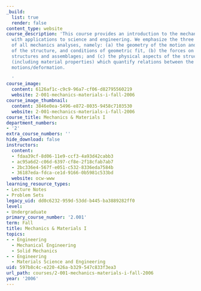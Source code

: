 ```yaml
---
_build:
  list: true
  render: false
content_type: website
course_description: 'This course provides an introduction to the mechanics of solids
  with applications to science and engineering. We emphasize the three essential features
  of all mechanics analyses, namely: (a) the geometry of the motion and/or deformation
  of the structure, and conditions of geometric fit, (b) the forces on and within
  structures and assemblages; and (c) the physical aspects of the structural system
  (including material properties) which quantify relations between the forces and
  motions/deformation.

  '
course_image:
  content: 6126af1c-c9c9-96a7-cf06-d82795560219
  website: 2-001-mechanics-materials-i-fall-2006
course_image_thumbnail:
  content: 3846e0ea-5496-e872-8035-9458c7103530
  website: 2-001-mechanics-materials-i-fall-2006
course_title: Mechanics & Materials I
department_numbers:
- '2'
extra_course_numbers: ''
hide_download: false
instructors:
  content:
  - fdaa39cf-8d06-11e9-ccf3-4a93d42cabb3
  - ac95a6d2-c06d-6397-cf8e-2f18cfab7ab7
  - 2bc336e4-567f-e051-c532-8336eda7584b
  - 36187eda-fdca-ce1d-9166-0b5981c533bd
  website: ocw-www
learning_resource_types:
- Lecture Notes
- Problem Sets
legacy_uid: dd0c6232-959d-53dd-b445-ba3889282ff0
level:
- Undergraduate
primary_course_number: '2.001'
term: Fall
title: Mechanics & Materials I
topics:
- - Engineering
  - Mechanical Engineering
  - Solid Mechanics
- - Engineering
  - Materials Science and Engineering
uid: 597b8c4c-e220-426a-b329-547c833f3ea3
url_path: courses/2-001-mechanics-materials-i-fall-2006
year: '2006'
---
```

